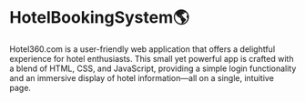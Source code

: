 # HotelBookingSystem🌎
Hotel360.com is a user-friendly web application that offers a delightful experience for hotel enthusiasts. This small yet powerful app is crafted with a blend of HTML, CSS, and JavaScript, providing a simple login functionality and an immersive display of hotel information—all on a single, intuitive page.
